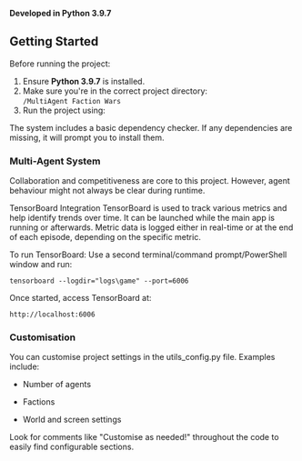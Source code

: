 

**Developed in Python 3.9.7**

##  Getting Started

Before running the project:

1. Ensure **Python 3.9.7** is installed.
2. Make sure you're in the correct project directory:  
   `/MultiAgent Faction Wars`
3. Run the project using:



The system includes a basic dependency checker. If any dependencies are missing, it will prompt you to install them.

### Multi-Agent System
Collaboration and competitiveness are core to this project.
However, agent behaviour might not always be clear during runtime.

TensorBoard Integration
TensorBoard is used to track various metrics and help identify trends over time.
It can be launched while the main app is running or afterwards.
Metric data is logged either in real-time or at the end of each episode, depending on the specific metric.

To run TensorBoard:
Use a second terminal/command prompt/PowerShell window and run:

```
tensorboard --logdir="logs\game" --port=6006
```

Once started, access TensorBoard at:
```
http://localhost:6006
```

### Customisation
You can customise project settings in the utils_config.py file.
Examples include:

- Number of agents

- Factions

- World and screen settings

Look for comments like "Customise as needed!" throughout the code to easily find configurable sections.
